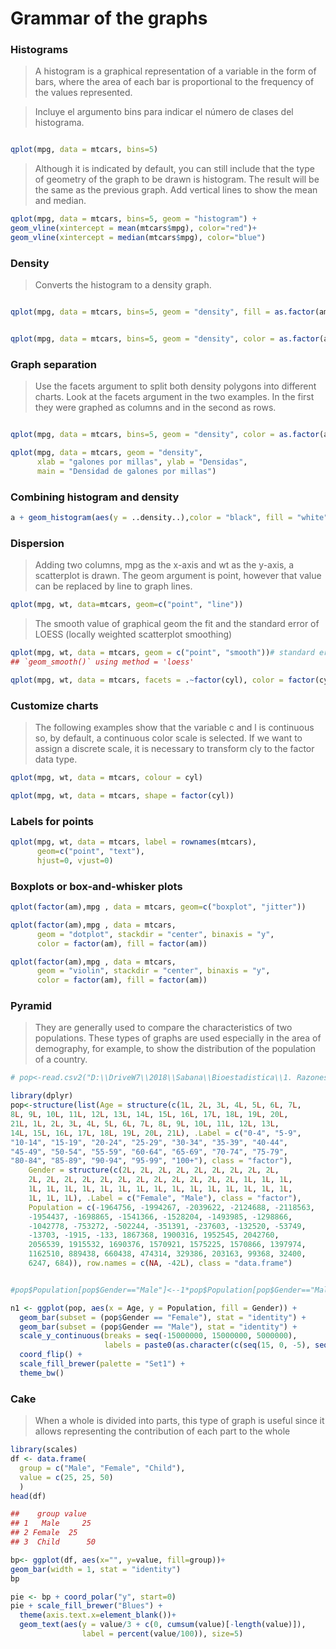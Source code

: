 # Grammar of the graphs

### Histograms

>A histogram is a graphical representation of a variable in the form of bars, where the area of ​​each bar is proportional to the frequency of the values ​​represented.

>Incluye el argumento bins para indicar el número de clases del histograma.

```r

qplot(mpg, data = mtcars, bins=5)

```

>Although it is indicated by default, you can still include that the type of geometry of the graph to be drawn is histogram. The result will be the same as the previous graph.
Add vertical lines to show the mean and median.

```r
qplot(mpg, data = mtcars, bins=5, geom = "histogram") +
geom_vline(xintercept = mean(mtcars$mpg), color="red")+
geom_vline(xintercept = median(mtcars$mpg), color="blue")
```

### Density

>Converts the histogram to a density graph.

```r

qplot(mpg, data = mtcars, bins=5, geom = "density", fill = as.factor(am))

```


```r

qplot(mpg, data = mtcars, bins=5, geom = "density", color = as.factor(am), linetype= as.factor(am))

```

### Graph separation

>Use the facets argument to split both density polygons into different charts. Look at the facets argument in the two examples. In the first they were graphed as columns and in the second as rows.

```r

qplot(mpg, data = mtcars, bins=5, geom = "density", color = as.factor(am), facets = .~ am)

```

```r
qplot(mpg, data = mtcars, geom = "density",
      xlab = "galones por millas", ylab = "Densidas", 
      main = "Densidad de galones por millas")

```

### Combining histogram and density

```r
a + geom_histogram(aes(y = ..density..),color = "black", fill = "white") + geom_density(alpha = 0.2, fill = "#FF6666") + theme_minimal()
```

###  Dispersion

>Adding two columns, mpg as the x-axis and wt as the y-axis, a scatterplot is drawn.
The geom argument is point, however that value can be replaced by line to graph lines.

```r
qplot(mpg, wt, data=mtcars, geom=c("point", "line"))
```

>The smooth value of graphical geom the fit and the standard error of LOESS (locally weighted scatterplot smoothing)

```r
qplot(mpg, wt, data = mtcars, geom = c("point", "smooth"))# standard error
## `geom_smooth()` using method = 'loess'

```

```r
qplot(mpg, wt, data = mtcars, facets = .~factor(cyl), color = factor(cyl))+ geom_smooth(method = "lm") # metodo linear modeling, regresion lineal

```

### Customize charts

>The following examples show that the variable c and l is continuous so, by default, a continuous color scale is selected. If we want to assign a discrete scale, it is necessary to transform cly to the factor data type.


```r
qplot(mpg, wt, data = mtcars, colour = cyl)
```

```r
qplot(mpg, wt, data = mtcars, shape = factor(cyl))
```

### Labels for points

```r
qplot(mpg, wt, data = mtcars, label = rownames(mtcars), 
      geom=c("point", "text"),
      hjust=0, vjust=0)
```

### Boxplots or box-and-whisker plots

```r
qplot(factor(am),mpg , data = mtcars, geom=c("boxplot", "jitter"))
```

```r
qplot(factor(am),mpg , data = mtcars, 
      geom = "dotplot", stackdir = "center", binaxis = "y",
      color = factor(am), fill = factor(am))
```

```r
qplot(factor(am),mpg , data = mtcars, 
      geom = "violin", stackdir = "center", binaxis = "y",
      color = factor(am), fill = factor(am))
```

### Pyramid

>They are generally used to compare the characteristics of two populations. These types of graphs are used especially in the area of ​​demography, for example, to show the distribution of the population of a country.

```r
# pop<-read.csv2("D:\\DriveW7\\2018\\Sabana\\Bioestadistica\\1. Razones, proporciones y tasas\\Datos 2015\\popcol2014.csv")

library(dplyr)
pop<-structure(list(Age = structure(c(1L, 2L, 3L, 4L, 5L, 6L, 7L, 
8L, 9L, 10L, 11L, 12L, 13L, 14L, 15L, 16L, 17L, 18L, 19L, 20L, 
21L, 1L, 2L, 3L, 4L, 5L, 6L, 7L, 8L, 9L, 10L, 11L, 12L, 13L, 
14L, 15L, 16L, 17L, 18L, 19L, 20L, 21L), .Label = c("0-4", "5-9", 
"10-14", "15-19", "20-24", "25-29", "30-34", "35-39", "40-44", 
"45-49", "50-54", "55-59", "60-64", "65-69", "70-74", "75-79", 
"80-84", "85-89", "90-94", "95-99", "100+"), class = "factor"), 
    Gender = structure(c(2L, 2L, 2L, 2L, 2L, 2L, 2L, 2L, 2L, 
    2L, 2L, 2L, 2L, 2L, 2L, 2L, 2L, 2L, 2L, 2L, 2L, 1L, 1L, 1L, 
    1L, 1L, 1L, 1L, 1L, 1L, 1L, 1L, 1L, 1L, 1L, 1L, 1L, 1L, 1L, 
    1L, 1L, 1L), .Label = c("Female", "Male"), class = "factor"), 
    Population = c(-1964756, -1994267, -2039622, -2124688, -2118563, 
    -1954437, -1698865, -1541366, -1528204, -1493985, -1298866, 
    -1042778, -753272, -502244, -351391, -237603, -132520, -53749, 
    -13703, -1915, -133, 1867368, 1900316, 1952545, 2042760, 
    2056539, 1915532, 1690376, 1570921, 1575225, 1570866, 1397974, 
    1162510, 889438, 660438, 474314, 329386, 203163, 99368, 32400, 
    6247, 684)), row.names = c(NA, -42L), class = "data.frame")


#pop$Population[pop$Gender=="Male"]<--1*pop$Population[pop$Gender=="Male"]

n1 <- ggplot(pop, aes(x = Age, y = Population, fill = Gender)) + 
  geom_bar(subset = (pop$Gender == "Female"), stat = "identity") + 
  geom_bar(subset = (pop$Gender == "Male"), stat = "identity") + 
  scale_y_continuous(breaks = seq(-15000000, 15000000, 5000000), 
                     labels = paste0(as.character(c(seq(15, 0, -5), seq(5, 15, 5))), "m")) + 
  coord_flip() + 
  scale_fill_brewer(palette = "Set1") + 
  theme_bw()
```

### Cake

>When a whole is divided into parts, this type of graph is useful since it allows representing the contribution of each part to the whole

```r
library(scales)
df <- data.frame(
  group = c("Male", "Female", "Child"),
  value = c(25, 25, 50)
  )
head(df)
```

```r
##    group value
## 1   Male     25
## 2 Female  25
## 3  Child      50
```

```r
bp<- ggplot(df, aes(x="", y=value, fill=group))+
geom_bar(width = 1, stat = "identity")
bp
```

```r
pie <- bp + coord_polar("y", start=0)
pie + scale_fill_brewer("Blues") + 
  theme(axis.text.x=element_blank())+
  geom_text(aes(y = value/3 + c(0, cumsum(value)[-length(value)]), 
                label = percent(value/100)), size=5)
```








